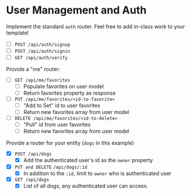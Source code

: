 # User Management and Auth

Implement the standard `auth` router. Feel free to add in-class work to your template!
- [ ] `POST /api/auth/signup`
- [ ] `POST /api/auth/signin`
- [ ] `GET /api/auth/verify`

Provide a "me" router:
- [ ] `GET /api/me/favorites`
    - [ ] Populate favorites on user model
    - [ ] Return favorites property as response
- [ ] `PUT /api/me/favorites/<id-to-favorite>`
    - [ ] "Add to Set" id to user favorites
    - [ ] Return new favorites array from user model
- [ ] `DELETE /api/me/favorites/<id-to-delete>`
    - [ ] "Pull" id from user favorites
    - [ ] Return new favorites array from user model

Provide a router for your entity (`dogs` in this example)
- [X] `POST /api/dogs`
    - [x] Add the authenticated user's id as the `owner` property
- [X] `PUT and DELETE` `/api/dogs/:id`
    - [x] In addition to the `:id`, limit to `owner` who is authenticated user
- [X] `GET /api/dogs`
    - [X] List of all dogs, any authenticated user can access.